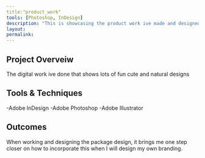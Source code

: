 ```yaml
---
title:"product_work"
tools: [Photoshop, InDesign]
description: "This is showcasing the product work ive made and designed"
layout:
permalink:
---
```


## Project Overveiw

The digital work ive done that shows lots of fun cute and natural designs 

## Tools & Techniques 

-Adobe InDesign 
-Adobe Photoshop
-Adobe Illustrator

## Outcomes

When working and designing the package design, it brings me one step 
closer on how to incorporate this when I will design my own branding.

